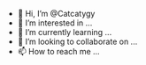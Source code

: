 - 👋 Hi, I’m @Catcatygy
- 👀 I’m interested in ...
- 🌱 I’m currently learning ...
- 💞️ I’m looking to collaborate on ...
- 📫 How to reach me ...

<!---
Catcatygy/Catcatygy is a ✨ special ✨ repository because its `README.md` (this file) appears on your GitHub profile.
You can click the Preview link to take a look at your changes.
--->
